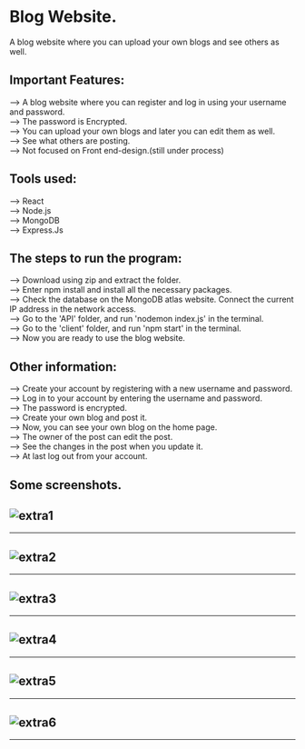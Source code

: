 # Blog Website.   
A blog website where you can upload your own blogs and see others as well.  

## Important Features:  
--> A blog website where you can register and log in using your username and password.   
--> The password is Encrypted.  
--> You can upload your own blogs and later you can edit them as well.  
--> See what others are posting.  
--> Not focused on Front end-design.(still under process)  
  
## Tools used:  
--> React  
--> Node.js  
--> MongoDB  
--> Express.Js  
  
## The steps to run the program:  
--> Download using zip and extract the folder.  
--> Enter npm install and install all the necessary packages.  
--> Check the database on the MongoDB atlas website. Connect the current IP address in the network access.  
--> Go to the 'API' folder, and run 'nodemon index.js' in the terminal.  
--> Go to the 'client' folder, and run 'npm start' in the terminal.  
--> Now you are ready to use the blog website.  
  
## Other information:    
--> Create your account by registering with a new username and password.  
--> Log in to your account by entering the username and password.   
--> The password is encrypted.  
--> Create your own blog and post it.  
--> Now, you can see your own blog on the home page.  
--> The owner of the post can edit the post.  
--> See the changes in the post when you update it.  
--> At last log out from your account.  
  
## Some screenshots.  
![extra1](https://github.com/dkvg-77/blogmern2/assets/122727663/b9c6e122-014c-4839-83b7-84db3ab70482)
---
---  
![extra2](https://github.com/dkvg-77/blogmern2/assets/122727663/97de5443-55d5-47c9-8921-a5633cdb221e)
---
---
![extra3](https://github.com/dkvg-77/blogmern2/assets/122727663/9b941c99-9385-4407-b131-8e957896a299)
---  
---
![extra4](https://github.com/dkvg-77/blogmern2/assets/122727663/cd7754cb-fee4-40cf-9d03-53d313e386d0)
---  
---
![extra5](https://github.com/dkvg-77/blogmern2/assets/122727663/1378f9cb-310a-4724-9c26-6dd878726912)
---  
---
![extra6](https://github.com/dkvg-77/blogmern2/assets/122727663/56fcd667-1d65-4cf0-abcd-f2cc71ac4db0)
---  
---

